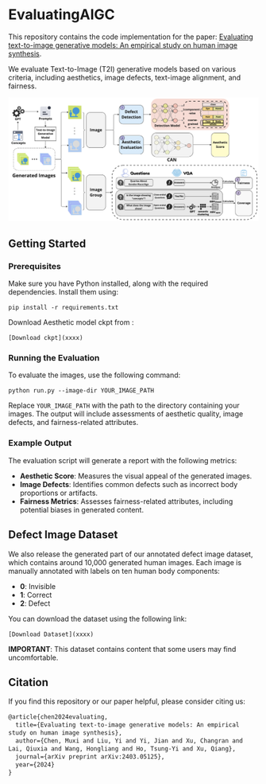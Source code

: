 # EvaluatingAIGC

This repository contains the code implementation for the paper: [Evaluating text-to-image generative models: An empirical study on human image synthesis](https://arxiv.org/pdf/2403.05125). 

We evaluate Text-to-Image (T2I) generative models based on various criteria, including aesthetics, image defects, text-image alignment, and fairness.

![Evaluation Flow](asset/flow.png)

## Getting Started

### Prerequisites
Make sure you have Python installed, along with the required dependencies. Install them using:
```
pip install -r requirements.txt
```
Download Aesthetic model ckpt from :
```
[Download ckpt](xxxx)
```

### Running the Evaluation
To evaluate the images, use the following command:
```
python run.py --image-dir YOUR_IMAGE_PATH
```
Replace `YOUR_IMAGE_PATH` with the path to the directory containing your images. The output will include assessments of aesthetic quality, image defects, and fairness-related attributes.

### Example Output
The evaluation script will generate a report with the following metrics:
- **Aesthetic Score**: Measures the visual appeal of the generated images.
- **Image Defects**: Identifies common defects such as incorrect body proportions or artifacts.
- **Fairness Metrics**: Assesses fairness-related attributes, including potential biases in generated content.

## Defect Image Dataset
We also release the generated part of our annotated defect image dataset, which contains around 10,000 generated human images. Each image is manually annotated with labels on ten human body components:
- **0**: Invisible
- **1**: Correct
- **2**: Defect

You can download the dataset using the following link:
```
[Download Dataset](xxxx)
```

**IMPORTANT**: This dataset contains content that some users may find uncomfortable.

## Citation
If you find this repository or our paper helpful, please consider citing us:
```
@article{chen2024evaluating,
  title={Evaluating text-to-image generative models: An empirical study on human image synthesis},
  author={Chen, Muxi and Liu, Yi and Yi, Jian and Xu, Changran and Lai, Qiuxia and Wang, Hongliang and Ho, Tsung-Yi and Xu, Qiang},
  journal={arXiv preprint arXiv:2403.05125},
  year={2024}
}
```